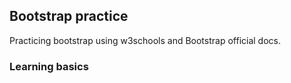 ## Bootstrap practice

Practicing bootstrap using w3schools and Bootstrap official docs.

### Learning basics
